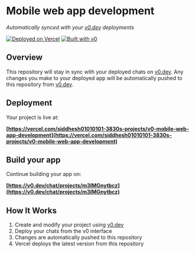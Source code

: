 # Mobile web app development

*Automatically synced with your [v0.dev](https://v0.dev) deployments*

[![Deployed on Vercel](https://img.shields.io/badge/Deployed%20on-Vercel-black?style=for-the-badge&logo=vercel)](https://vercel.com/siddhesh01010101-3830s-projects/v0-mobile-web-app-development)
[![Built with v0](https://img.shields.io/badge/Built%20with-v0.dev-black?style=for-the-badge)](https://v0.dev/chat/projects/m3IMGnytbcz)

## Overview

This repository will stay in sync with your deployed chats on [v0.dev](https://v0.dev).
Any changes you make to your deployed app will be automatically pushed to this repository from [v0.dev](https://v0.dev).

## Deployment

Your project is live at:

**[https://vercel.com/siddhesh01010101-3830s-projects/v0-mobile-web-app-development](https://vercel.com/siddhesh01010101-3830s-projects/v0-mobile-web-app-development)**

## Build your app

Continue building your app on:

**[https://v0.dev/chat/projects/m3IMGnytbcz](https://v0.dev/chat/projects/m3IMGnytbcz)**

## How It Works

1. Create and modify your project using [v0.dev](https://v0.dev)
2. Deploy your chats from the v0 interface
3. Changes are automatically pushed to this repository
4. Vercel deploys the latest version from this repository
